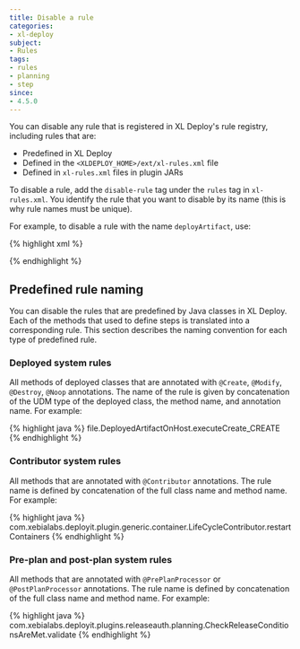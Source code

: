 ```yaml
---
title: Disable a rule
categories:
- xl-deploy
subject:
- Rules
tags:
- rules
- planning
- step
since:
- 4.5.0
---
```


You can disable any rule that is registered in XL Deploy's rule registry, including rules that are:

* Predefined in XL Deploy
* Defined in the `<XLDEPLOY_HOME>/ext/xl-rules.xml` file
* Defined in `xl-rules.xml` files in plugin JARs

To disable a rule, add the `disable-rule` tag under the `rules` tag in `xl-rules.xml`. You identify the rule that you want to disable by its name (this is why rule names must be unique).

For example, to disable a rule with the name `deployArtifact`, use:

{% highlight xml %}
<?xml version="1.0"?>
<rules xmlns="http://www.xebialabs.com/xl-deploy/xl-rules">
    <disable-rule name="deployArtifact" />
</rules>
{% endhighlight %}

## Predefined rule naming

You can disable the rules that are predefined by Java classes in XL Deploy. Each of the methods that used to define steps is translated into a corresponding rule. This section describes the naming convention for each type of predefined rule.

### Deployed system rules

All methods of deployed classes that are annotated with `@Create`, `@Modify`, `@Destroy`, `@Noop` annotations. The name of the rule is given by concatenation of the UDM type of the deployed class, the method name, and annotation name. For example:

{% highlight java %}
file.DeployedArtifactOnHost.executeCreate_CREATE
{% endhighlight %}

### Contributor system rules

All methods that are annotated with `@Contributor` annotations. The rule name is defined by concatenation of the full class name and method name. For example:

{% highlight java %}
com.xebialabs.deployit.plugin.generic.container.LifeCycleContributor.restartContainers
{% endhighlight %}

### Pre-plan and post-plan system rules

All methods that are annotated with `@PrePlanProcessor` or `@PostPlanProcessor` annotations. The rule name is defined by concatenation of the full class name and method name. For example:

{% highlight java %}
com.xebialabs.deployit.plugins.releaseauth.planning.CheckReleaseConditionsAreMet.validate
{% endhighlight %}
